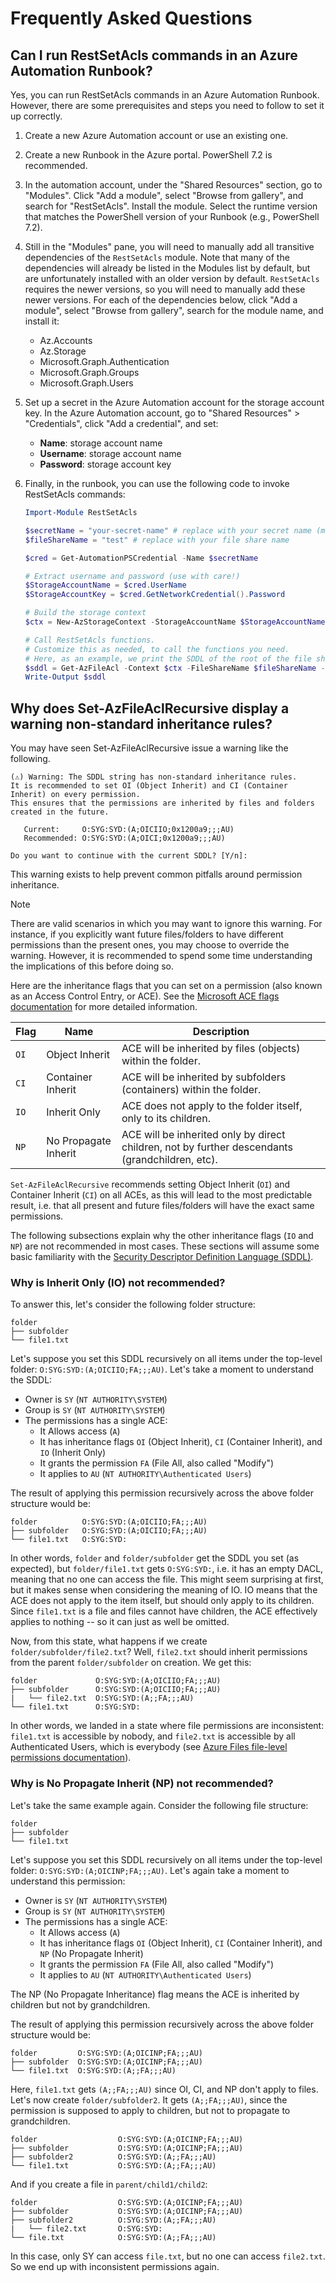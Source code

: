 # Frequently Asked Questions

## Can I run RestSetAcls commands in an Azure Automation Runbook?

Yes, you can run RestSetAcls commands in an Azure Automation Runbook. However, there are some prerequisites and steps you need to follow to set it up correctly.

1. Create a new Azure Automation account or use an existing one.
2. Create a new Runbook in the Azure portal. PowerShell 7.2 is recommended.
3. In the automation account, under the "Shared Resources" section, go to "Modules". Click "Add a module", select "Browse from gallery", and search for "RestSetAcls". Install the module. Select the runtime version that matches the PowerShell version of your Runbook (e.g., PowerShell 7.2).
4. Still in the "Modules" pane, you will need to manually add all transitive dependencies of the `RestSetAcls` module. Note that many of the dependencies will already be listed in the Modules list by default, but are unfortunately installed with an older version by default. `RestSetAcls` requires the newer versions, so you will need to manually add these newer versions. For each of the dependencies below, click "Add a module", select "Browse from gallery", search for the module name, and install it:
   - Az.Accounts
   - Az.Storage
   - Microsoft.Graph.Authentication 
   - Microsoft.Graph.Groups
   - Microsoft.Graph.Users
5. Set up a secret in the Azure Automation account for the storage account key. In the Azure Automation account, go to "Shared Resources" > "Credentials", click "Add a credential", and set:
   - **Name**: storage account name
   - **Username**: storage account name
   - **Password**: storage account key
6. Finally, in the runbook, you can use the following code to invoke RestSetAcls commands:
   
   ```powershell 
   Import-Module RestSetAcls

   $secretName = "your-secret-name" # replace with your secret name (might be the same as the storage account name if you configured it that way)
   $fileShareName = "test" # replace with your file share name

   $cred = Get-AutomationPSCredential -Name $secretName

   # Extract username and password (use with care!)
   $StorageAccountName = $cred.UserName
   $StorageAccountKey = $cred.GetNetworkCredential().Password

   # Build the storage context
   $ctx = New-AzStorageContext -StorageAccountName $StorageAccountName -StorageAccountKey $StorageAccountKey

   # Call RestSetAcls functions.
   # Customize this as needed, to call the functions you need.
   # Here, as an example, we print the SDDL of the root of the file share.
   $sddl = Get-AzFileAcl -Context $ctx -FileShareName $fileShareName -FilePath "/" -OutputFormat Sddl
   Write-Output $sddl
   ```


## Why does Set-AzFileAclRecursive display a warning non-standard inheritance rules?

You may have seen Set-AzFileAclRecursive issue a warning like the following.

```
(⚠) Warning: The SDDL string has non-standard inheritance rules.
It is recommended to set OI (Object Inherit) and CI (Container Inherit) on every permission.
This ensures that the permissions are inherited by files and folders created in the future.

   Current:     O:SYG:SYD:(A;OICIIO;0x1200a9;;;AU)
   Recommended: O:SYG:SYD:(A;OICI;0x1200a9;;;AU)

Do you want to continue with the current SDDL? [Y/n]:
```

This warning exists to help prevent common pitfalls around permission inheritance.

> [!NOTE]
> There are valid scenarios in which you may want to ignore this warning. For instance, if you explicitly want future files/folders to have different permissions than the present ones, you may choose to override the warning. However, it is recommended to spend some time understanding the implications of this before doing so.

Here are the inheritance flags that you can set on a permission (also known as an Access Control Entry, or ACE). See the [Microsoft ACE flags documentation](https://learn.microsoft.com/en-us/windows/win32/secauthz/ace-inheritance-flags) for more detailed information.

| Flag  | Name                 | Description                                                                                     |
|-------|----------------------|-------------------------------------------------------------------------------------------------|
| `OI`  | Object Inherit       | ACE will be inherited by files (objects) within the folder.                                     |
| `CI`  | Container Inherit    | ACE will be inherited by subfolders (containers) within the folder.                             |
| `IO`  | Inherit Only         | ACE does not apply to the folder itself, only to its children.                                  |
| `NP`  | No Propagate Inherit | ACE will be inherited only by direct children, not by further descendants (grandchildren, etc). |

`Set-AzFileAclRecursive` recommends setting Object Inherit (`OI`) and Container Inherit (`CI`) on all ACEs, as this will lead to the most predictable result, i.e. that all present and future files/folders will have the exact same permissions.

The following subsections explain why the other inheritance flags (`IO` and `NP`) are not recommended in most cases. These sections will assume some basic familiarity with the [Security Descriptor Definition Language (SDDL)](https://learn.microsoft.com/en-us/windows/win32/secauthz/security-descriptor-string-format).

### Why is Inherit Only (IO) not recommended?

To answer this, let's consider the following folder structure:

```
folder
├── subfolder
└── file1.txt
```

Let's suppose you set this SDDL recursively on all items under the top-level folder: `O:SYG:SYD:(A;OICIIO;FA;;;AU)`. Let's take a moment to understand the SDDL:

- Owner is `SY` (`NT AUTHORITY\SYSTEM`)
- Group is `SY` (`NT AUTHORITY\SYSTEM`)
- The permissions has a single ACE:
    - It Allows access (`A`)
    - It has inheritance flags `OI` (Object Inherit), `CI` (Container Inherit), and `IO` (Inherit Only)
    - It grants the permission `FA` (File All, also called "Modify")
    - It applies to `AU` (`NT AUTHORITY\Authenticated Users`)

The result of applying this permission recursively across the above folder structure would be:

```
folder          O:SYG:SYD:(A;OICIIO;FA;;;AU)
├── subfolder   O:SYG:SYD:(A;OICIIO;FA;;;AU)
└── file1.txt   O:SYG:SYD:
```

In other words, `folder` and `folder/subfolder` get the SDDL you set (as expected), but `folder/file1.txt` gets `O:SYG:SYD:`, i.e. it has an empty DACL, meaning that no one can access the file. This might seem surprising at first, but it makes sense when considering the meaning of IO. IO means that the ACE does not apply to the item itself, but should only apply to its children. Since `file1.txt` is a file and files cannot have children, the ACE effectively applies to nothing -- so it can just as well be omitted.

Now, from this state, what happens if we create `folder/subfolder/file2.txt`? Well, `file2.txt` should inherit permissions from the parent `folder/subfolder` on creation. We get this:

```
folder             O:SYG:SYD:(A;OICIIO;FA;;;AU)
├── subfolder      O:SYG:SYD:(A;OICIIO;FA;;;AU)
|   └── file2.txt  O:SYG:SYD:(A;;FA;;;AU)
└── file1.txt      O:SYG:SYD:
```

In other words, we landed in a state where file permissions are inconsistent: `file1.txt` is accessible by nobody, and `file2.txt` is accessible by all Authenticated Users, which is everybody (see [Azure Files file-level permissions documentation](https://learn.microsoft.com/en-us/azure/storage/files/storage-files-identity-configure-file-level-permissions)).

### Why is No Propagate Inherit (NP) not recommended?

Let's take the same example again. Consider the following file structure:

```
folder
├── subfolder
└── file1.txt
```

Let's suppose you set this SDDL recursively on all items under the top-level folder: `O:SYG:SYD:(A;OICINP;FA;;;AU)`. Let's again take a moment to understand this permission:


- Owner is `SY` (`NT AUTHORITY\SYSTEM`)
- Group is `SY` (`NT AUTHORITY\SYSTEM`)
- The permissions has a single ACE:
    - It Allows access (`A`)
    - It has inheritance flags `OI` (Object Inherit), `CI` (Container Inherit), and `NP` (No Propagate Inherit)
    - It grants the permission `FA` (File All, also called "Modify")
    - It applies to `AU` (`NT AUTHORITY\Authenticated Users`)

The NP (No Propagate Inheritance) flag means the ACE is inherited by children but not by grandchildren.

The result of applying this permission recursively across the above folder structure would be:

```
folder         O:SYG:SYD:(A;OICINP;FA;;;AU)
├── subfolder  O:SYG:SYD:(A;OICINP;FA;;;AU)
└── file1.txt  O:SYG:SYD:(A;;FA;;;AU)
```

Here, `file1.txt` gets `(A;;FA;;;AU)` since OI, CI, and NP don't apply to files. Let's now create `folder/subfolder2`. It gets `(A;;FA;;;AU)`, since the permission is supposed to apply to children, but not to propagate to grandchildren.

```
folder                  O:SYG:SYD:(A;OICINP;FA;;;AU)
├── subfolder           O:SYG:SYD:(A;OICINP;FA;;;AU)
├── subfolder2          O:SYG:SYD:(A;;FA;;;AU)
└── file1.txt           O:SYG:SYD:(A;;FA;;;AU)
```

And if you create a file in `parent/child1/child2`:

```
folder                  O:SYG:SYD:(A;OICINP;FA;;;AU)
├── subfolder           O:SYG:SYD:(A;OICINP;FA;;;AU)
├── subfolder2          O:SYG:SYD:(A;;FA;;;AU)
|   └── file2.txt       O:SYG:SYD:
└── file.txt            O:SYG:SYD:(A;;FA;;;AU)
```

In this case, only SY can access `file.txt`, but no one can access `file2.txt`. So we end up with inconsistent permissions again.
